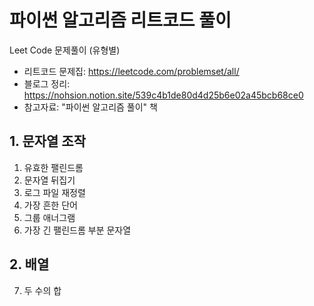 # 파이썬 알고리즘 리트코드 풀이

Leet Code 문제풀이 (유형별)
- 리트코드 문제집: https://leetcode.com/problemset/all/
- 블로그 정리: https://nohsion.notion.site/539c4b1de80d4d25b6e02a45bcb68ce0
- 참고자료: "파이썬 알고리즘 풀이" 책

## 1. 문자열 조작
1. 유효한 팰린드롬
2. 문자열 뒤집기
3. 로그 파일 재정렬
4. 가장 흔한 단어
5. 그룹 애너그램
6. 가장 긴 팰린드롬 부분 문자열
## 2. 배열
7. 두 수의 합
